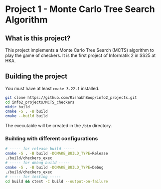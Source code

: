 # Project 1 - Monte Carlo Tree Search Algorithm
## What is this project?
This project implements a Monte Carlo Tree Search (MCTS) algorithm to play the game of checkers. It is the first project of Informatik 2 in SS25 at HKA.
## Building the project
You must have at least `cmake 3.22.1` installed.
```bash
git clone https://github.com/RishabhBoop/info2_projects.git
cd info2_projects/MCTS_checkers
mkdir build
cmake -S . -B build
cmake --build build
```
The executable will be created in the `/bin` directory.
### Building with different configurations
```bash
# ----- for release build -----
cmake -S . -B build -DCMAKE_BUILD_TYPE=Release
./build/checkers_exec
# ----- for debug build -----
cmake -S . -B build -DCMAKE_BUILD_TYPE=Debug
./build/checkers_exec
# ----- for testing -----
cd build && ctest -C build --output-on-failure
```


